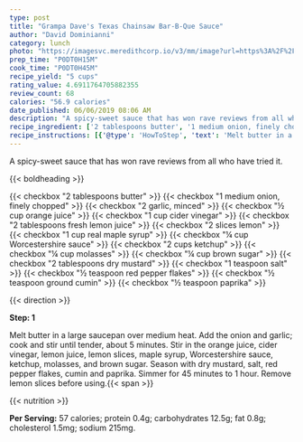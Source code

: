 ```yaml
---
type: post
title: "Grampa Dave's Texas Chainsaw Bar-B-Que Sauce"
author: "David Dominianni"
category: lunch
photo: "https://imagesvc.meredithcorp.io/v3/mm/image?url=https%3A%2F%2Fimages.media-allrecipes.com%2Fuserphotos%2F58812.jpg"
prep_time: "P0DT0H15M"
cook_time: "P0DT0H45M"
recipe_yield: "5 cups"
rating_value: 4.6911764705882355
review_count: 68
calories: "56.9 calories"
date_published: 06/06/2019 08:06 AM
description: "A spicy-sweet sauce that has won rave reviews from all who have tried it."
recipe_ingredient: ['2 tablespoons butter', '1 medium onion, finely chopped', '2 garlic, minced', '½ cup orange juice', '1 cup cider vinegar', '2 tablespoons fresh lemon juice', '2 slices  lemon', '1 cup real maple syrup', '¼ cup Worcestershire sauce', '2 cups ketchup', '¼ cup molasses', '¼ cup brown sugar', '2 tablespoons dry mustard', '1 teaspoon salt', '½ teaspoon red pepper flakes', '½ teaspoon ground cumin', '½ teaspoon paprika']
recipe_instructions: [{'@type': 'HowToStep', 'text': 'Melt butter in a large saucepan over medium heat. Add the onion and garlic; cook and stir until tender, about 5 minutes. Stir in the orange juice, cider vinegar, lemon juice, lemon slices, maple syrup, Worcestershire sauce, ketchup, molasses, and brown sugar. Season with dry mustard, salt, red pepper flakes, cumin and paprika. Simmer for 45 minutes to 1 hour. Remove lemon slices before using.\n'}]
---
```


A spicy-sweet sauce that has won rave reviews from all who have tried it. 

{{< boldheading >}}

{{< checkbox "2 tablespoons butter" >}}
{{< checkbox "1 medium onion, finely chopped" >}}
{{< checkbox "2  garlic, minced" >}}
{{< checkbox "½ cup orange juice" >}}
{{< checkbox "1 cup cider vinegar" >}}
{{< checkbox "2 tablespoons fresh lemon juice" >}}
{{< checkbox "2 slices  lemon" >}}
{{< checkbox "1 cup real maple syrup" >}}
{{< checkbox "¼ cup Worcestershire sauce" >}}
{{< checkbox "2 cups ketchup" >}}
{{< checkbox "¼ cup molasses" >}}
{{< checkbox "¼ cup brown sugar" >}}
{{< checkbox "2 tablespoons dry mustard" >}}
{{< checkbox "1 teaspoon salt" >}}
{{< checkbox "½ teaspoon red pepper flakes" >}}
{{< checkbox "½ teaspoon ground cumin" >}}
{{< checkbox "½ teaspoon paprika" >}}


{{< direction >}}

**Step: 1**

Melt butter in a large saucepan over medium heat. Add the onion and garlic; cook and stir until tender, about 5 minutes. Stir in the orange juice, cider vinegar, lemon juice, lemon slices, maple syrup, Worcestershire sauce, ketchup, molasses, and brown sugar. Season with dry mustard, salt, red pepper flakes, cumin and paprika. Simmer for 45 minutes to 1 hour. Remove lemon slices before using.{{< span >}}

{{< nutrition >}}

**Per Serving:** 57 calories; protein 0.4g; carbohydrates 12.5g; fat 0.8g; cholesterol 1.5mg; sodium 215mg.